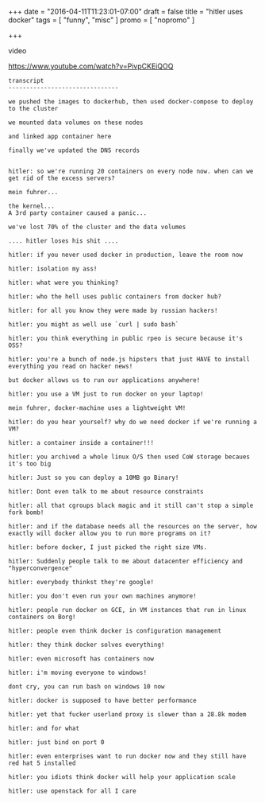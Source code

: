 +++
date = "2016-04-11T11:23:01-07:00"
draft = false
title = "hitler uses docker"
tags = [ "funny", "misc" ]
promo = [ "nopromo" ]

+++


video

https://www.youtube.com/watch?v=PivpCKEiQOQ


    transcript
    -------------------------------

    we pushed the images to dockerhub, then used docker-compose to deploy to the cluster

    we mounted data volumes on these nodes

    and linked app container here

    finally we've updated the DNS records


    hitler: so we're running 20 containers on every node now. when can we get rid of the excess servers?

    mein fuhrer...

    the kernel... 
    A 3rd party container caused a panic...

    we've lost 70% of the cluster and the data volumes

    .... hitler loses his shit ....

    hitler: if you never used docker in production, leave the room now

    hitler: isolation my ass!

    hitler: what were you thinking?

    hitler: who the hell uses public containers from docker hub?

    hitler: for all you know they were made by russian hackers!

    hitler: you might as well use `curl | sudo bash`

    hitler: you think everything in public rpeo is secure because it's OSS?

    hitler: you're a bunch of node.js hipsters that just HAVE to install everything you read on hacker news!

    but docker allows us to run our applications anywhere!

    hitler: you use a VM just to run docker on your laptop!

    mein fuhrer, docker-machine uses a lightweight VM!

    hitler: do you hear yourself? why do we need docker if we're running a VM?

    hitler: a container inside a container!!!

    hitler: you archived a whole linux O/S then used CoW storage becaues it's too big

    hitler: Just so you can deploy a 10MB go Binary!

    hitler: Dont even talk to me about resource constraints

    hitler: all that cgroups black magic and it still can't stop a simple fork bomb!

    hitler: and if the database needs all the resources on the server, how exactly will docker allow you to run more programs on it?

    hitler: before docker, I just picked the right size VMs. 

    hitler: Suddenly people talk to me about datacenter efficiency and "hyperconvergence"

    hitler: everybody thinkst they're google!

    hitler: you don't even run your own machines anymore!

    hitler: people run docker on GCE, in VM instances that run in linux containers on Borg!

    hitler: people even think docker is configuration management

    hitler: they think docker solves everything!

    hitler: even microsoft has containers now

    hitler: i'm moving everyone to windows!

    dont cry, you can run bash on windows 10 now

    hitler: docker is supposed to have better performance

    hitler: yet that fucker userland proxy is slower than a 28.8k modem

    hitler: and for what

    hitler: just bind on port 0

    hitler: even enterprises want to run docker now and they still have red hat 5 installed

    hitler: you idiots think docker will help your application scale

    hitler: use openstack for all I care



